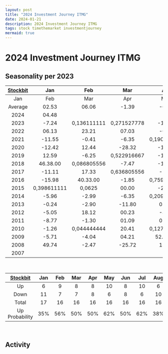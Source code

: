 ```yaml
---
layout: post
title: "2024 Investment Journey ITMG"
date: 2024-01-21
description: 2024 Investment Journey ITMG
tags: stock timethemarket investmentjourney
mermaid: true
---
```


# 2024 Investment Journey ITMG


## Seasonality per 2023

|[Stockbit](https://stockbit.com/symbol/INDF/seasonality)|Jan|Feb|Mar|Apr|May|Jun|Jul|Aug|Sep|Oct|Nov|Dec|Year|
|:-:|:-:|:-:|:-:|:-:|:-:|:-:|:-:|:-:|:-:|:-:|:-:|:-:|:-:|
Jan|Feb|Mar|Apr|May|Jun|Jul|Aug|Sep|Oct|Nov|Dec|Year
Average|02.53|06.06|-1.39|-0.23|0,185416667|-0.73|08.53|-0.69|-0.80|-1.43|01.55|00.16|21.24
2024|04.48||||||||||||0,214583333
2023|-7.24|0,136111111|0,271527778|-15.48|-33.56|09.04|0,552083333|06.34|00.17|-8.46|-7.45|04.48|-34.31
2022|06.13|23.21|07.03|-0.53|23.24|-12.36|29.10.00|-0.76|05.41|0,385416667|-7.33|-6.53|101.68
2021|-11.55|-0.41|-6.35|0,190277778|0,391666667|0,434722222|19.37|-5.60|30.00.00|0,184027778|-0.23|-5.34|47.83
2020|-12.42|12.44|-28.32|-11.11|12.50|-12.35|11.27|0,21875|-1.51|-0.31|61.23.00|0,259027778|0,9
2019|12.59|-6.25|0,522916667|-19.64|-8.84|00.14|-4.13|-22.73|-4.62|07.26|-23.12|12.22|-42.98
2018|46.38.00|0,086805556|-7.47|-17.02|09.20|-13.36|27.26.00|-0.61|-8.66|-3.68|-14.66|-4.71|-2.64
2017|-11.11|17.33|0,636805556|-5.32|-20.52|0,598611111|0,667361111|-2.75|04.11|0,41875|-4.73|-2.13|0,963194444
2016|-15.98|40.33.00|-1.85|0,759722222|12.18|07.14|34.13.00|-9.54|-4.18|31.42.00|0,50625|05.47|192.21.00
2015|0,398611111|0,0625|00.00|-25.44|07.14|-4.81|-24.32|-3.86|0,250694444|-14.18|-20.35|-15.19|-63.24
2014|-5.96|-2.99|-6.35|0,209722222|12.46|-5.76|-3.15|0,343055556|-7.81|-18.48|-10.15|-19.19|-46.05
2013|-0.24|-2.90|-11.80|03.52|-18.37|-6.17|-14.03|32.44.00|-17.94|0,589583333|-4.01|-0.70|-31.98
2012|-5.05|18.12|00.23|-8.52|-14.97|06.36|-1.11|07.45|10.34|-3.56|-3.44|0,268055556|0,355555556
2011|-8.77|-1.30|01.09|01.30|00.43|-4.79|0,559027778|-14.55|-9.04|0,594444444|-14.56|01.31|-23.84
2010|-1.26|0,044444444|20.41|0,127083333|-7.81|03.19|0,065277778|04.53|06.12|0,378472222|08.52|03.47|58.59.00
2009|-5.71|-4.04|04.21|52.53.00|29.14.00|02.31|32.83|-7.92|-0.61|-6.19|26.15.00|0,472222222|197.20.00
2008|49.74|-2.47|-25.72|13.17|50.86|-3.86|-12.93|-5.97|-20.15|-65.00|27.27.00|07.14|-44.44
2007||||||||||||00.00|18.12

<br />

|[Stockbit](https://stockbit.com/symbol/INDF/seasonality)|Jan|Feb|Mar|Apr|May|Jun|Jul|Aug|Sep|Oct|Nov|Dec|Year|
|:-:|:-:|:-:|:-:|:-:|:-:|:-:|:-:|:-:|:-:|:-:|:-:|:-:|:-:|
Up|6|9|8|8|10|8|10|6|7|8|5|9|10
Down|11|7|7|8|6|8|6|10|9|8|11|7|8
Total|17|16|16|16|16|16|16|16|16|16|16|17|18
Up Probability|35%|56%|50%|50%|62%|50%|62%|38%|44%|50%|31%|53%|56%

<br />

## Activity 